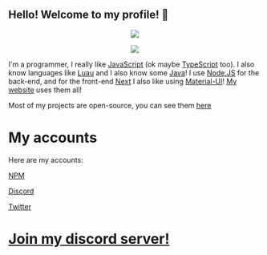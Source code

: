 ## Hello! Welcome to my profile! 👋

<p align="center">
<a href="https://github.com/anuraghazra/github-readme-stats">
  <img align="center" src="https://github-readme-stats.vercel.app/api?username=daimond113&show_icons=true&theme=gotham" />
</a>
</p>

<p align="center">
<a href="https://github.com/anuraghazra/github-readme-stats">
  <img align="center" src="https://github-readme-stats.vercel.app/api/top-langs/?username=daimond113&hide=html,css,shell&theme=gotham" />
</a> </br>
</p>

I'm a programmer, I really like [JavaScript](https://developer.mozilla.org/en-US/docs/Web/JavaScript) (ok maybe [TypeScript](https://www.typescriptlang.org/) too). I also know languages like [Luau](https://roblox.github.io/luau) and I also know some [Java](https://java.com)!
I use [Node.JS](https://nodejs.org) for the back-end, and for the front-end [Next](https://nextjs.org/) I also like using [Material-UI](https://material-ui.com)! [My website](https://www.daimond113.com) uses them all! 

Most of my projects are open-source, you can see them [here](https://github.com/daimond113?tab=repositories)

# My accounts
Here are my accounts:

[NPM](https://npmjs.com/~daimond113)

[Discord](https://discord.com/users/522510960779329540)

[Twitter](https://twitter.com/dev_daimond113)

# [Join my discord server!](https://discord.gg/hTanCT5JMp)
